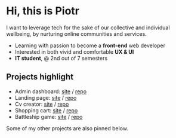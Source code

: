 # Hi, this is Piotr 

I want to leverage tech for the sake of our collective and individual wellbeing, by nurturing online communities and services.  

- Learning with passion to become a **front-end** web developer
- Interested in both vivid and comfortable **UX & UI** 
- **IT student**, @ 2nd out of 7 semesters 

## Projects highlight 

- Admin dashboard: [site](https://piotrnajda3000.github.io/admin-dashboard) / [repo](https://github.com/piotrnajda3000/admin-dashboard)
- Landing page: [site](https://piotrnajda3000.github.io/landing-page)  /  [repo](https://github.com/piotrnajda3000/landing-page)
- Cv creator: [site](https://piotrnajda3000.github.io/cvCreator) / [repo](https://github.com/piotrnajda3000/cvCreator)
- Shopping cart: [site](https://piotrnajda3000.github.io/shopping-cart/)  /  [repo](https://github.com/piotrnajda3000/shopping-cart) 
- Battleship game: [site](https://piotrnajda3000.github.io/battleship/) / [repo](https://github.com/piotrnajda3000/battleship)

Some of my other projects are also pinned below. 
